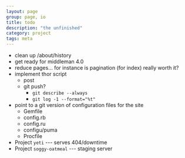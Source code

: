 ```yaml
---
layout: page
group: page, io
title: todo
description: "the unfinished"
category: project
tags: meta
---
```

* clean up /about/history
* get ready for middleman 4.0
* reduce pages... for instance is pagination (for index) really worth it?
* implement thor script
   * post
   * git push?
      * `git describe --always`
      * `git log -1 --format="%t"`
* point to a git version of configuration files for the site
   * Gemfile
   * config.rb
   * config.ru
   * configu/puma
   * Procfile
* Project `yeti` --- serves 404/downtime
* Project `soggy-oatmeal` --- staging server

